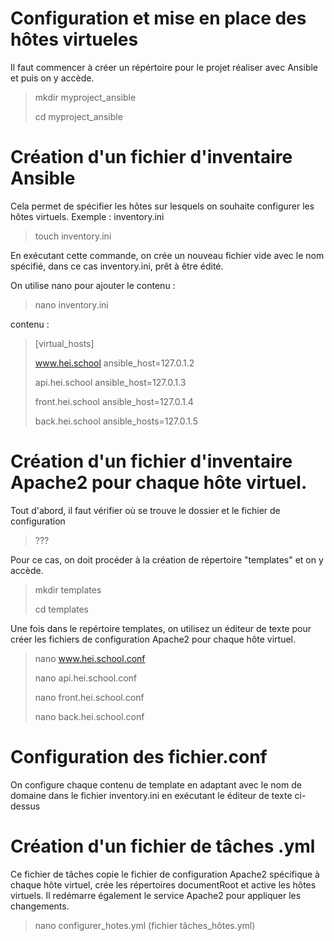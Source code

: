 # Configuration et mise en place des hôtes virtueles
Il faut commencer à créer un répértoire pour le projet réaliser avec Ansible et puis on y accède.
> mkdir myproject_ansible
> 
> cd myproject_ansible
> 

# Création d'un fichier d'inventaire Ansible 
Cela permet de spécifier les hôtes sur lesquels on souhaite configurer les hôtes virtuels.
Exemple : inventory.ini

> touch  inventory.ini

En exécutant cette commande, on crée un nouveau fichier vide avec le nom spécifié, dans ce cas inventory.ini, prêt à être édité.

On utilise nano pour ajouter le contenu :

> nano  inventory.ini

contenu :
>[virtual_hosts]
>
> www.hei.school ansible_host=127.0.1.2
> 
> api.hei.school ansible_host=127.0.1.3
> 
> front.hei.school ansible_host=127.0.1.4
> 
> back.hei.school ansible_hosts=127.0.1.5
> 


# Création d'un fichier d'inventaire Apache2 pour chaque hôte virtuel.
Tout d'abord, il faut vérifier où se trouve le dossier et le fichier de configuration
> ???

Pour ce cas, on doit procéder à la création de répertoire "templates" et on y accède.
> mkdir templates
> 
> cd templates
> 

Une fois dans le repértoire templates, on utilisez un éditeur de texte pour créer les fichiers de configuration Apache2 pour chaque hôte virtuel.
> nano www.hei.school.conf
> 
> nano api.hei.school.conf
> 
> nano front.hei.school.conf
> 
> nano back.hei.school.conf
> 

# Configuration des fichier.conf
On configure chaque contenu de template en adaptant avec le nom de domaine dans le fichier inventory.ini en exécutant le éditeur de texte ci-dessus

# Création d'un fichier de tâches .yml 
Ce fichier de tâches copie le fichier de configuration Apache2 
spécifique à chaque hôte virtuel, 
crée les répertoires 
documentRoot et active les hôtes virtuels.
Il redémarre également le service Apache2 pour appliquer les changements.

> nano configurer_hotes.yml (fichier tâches_hôtes.yml)

